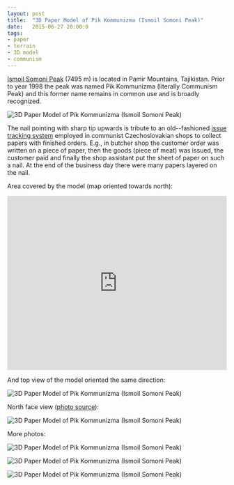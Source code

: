 ```yaml
---
layout: post
title:  "3D Paper Model of Pik Kommunizma (Ismoil Somoni Peak)"
date:   2015-06-27 20:00:0
tags:
- paper 
- terrain
- 3D model
- communism
---
```


[Ismoil Somoni Peak](https://en.wikipedia.org/wiki/Ismoil_Somoni_Peak) (7495 m) is located in Pamir Mountains, Tajikistan. Prior to year 1998 the peak was named Pik Kommunizma (literally Communism Peak) and this former name remains in common use and is broadly recognized.

![3D Paper Model of Pik Kommunizma (Ismoil Somoni Peak)]({{site.baseurl}}/images/2015-06-27-pik-kommunizma/12.jpg "3D Paper Model of Pik Kommunizma (Ismoil Somoni Peak)")

The nail pointing with sharp tip upwards is tribute to an old--fashioned [issue tracking system](https://en.wikipedia.org/wiki/Issue_tracking_system) employed in communist Czechoslovakian shops to collect papers with finished orders. E.g., in butcher shop the customer order was written on a piece of paper, then the goods (piece of meat) was issued, the customer paid and finally the shop assistant put the sheet of paper on such a nail. At the end of the business day there were many papers layered on the nail. 

Area covered by the model (map oriented towards north):

<iframe width="100%" height="400px" frameBorder="0" src="https://umap.openstreetmap.fr/en/map/pik-kommunizma_45403?scaleControl=false&miniMap=false&scrollWheelZoom=true&zoomControl=true&allowEdit=false&moreControl=true&datalayersControl=true&onLoadPanel=undefined&captionBar=false"></iframe>

And top view of the model oriented the same direction:

![3D Paper Model of Pik Kommunizma (Ismoil Somoni Peak)]({{site.baseurl}}/images/2015-06-27-pik-kommunizma/10.jpg "3D Paper Model of Pik Kommunizma (Ismoil Somoni Peak)")

North face view ([photo source](http://www.adventuretravel.ru/eng/Pamir/kommunism92_93/route.htm)):

![3D Paper Model of Pik Kommunizma (Ismoil Somoni Peak)]({{site.baseurl}}/images/2015-06-27-pik-kommunizma/04.jpg "3D Paper Model of Pik Kommunizma (Ismoil Somoni Peak)")

More photos:

![3D Paper Model of Pik Kommunizma (Ismoil Somoni Peak)]({{site.baseurl}}/images/2015-06-27-pik-kommunizma/01.jpg "3D Paper Model of Pik Kommunizma (Ismoil Somoni Peak)")

![3D Paper Model of Pik Kommunizma (Ismoil Somoni Peak)]({{site.baseurl}}/images/2015-06-27-pik-kommunizma/07.jpg "3D Paper Model of Pik Kommunizma (Ismoil Somoni Peak)")

![3D Paper Model of Pik Kommunizma (Ismoil Somoni Peak)]({{site.baseurl}}/images/2015-06-27-pik-kommunizma/06.jpg "3D Paper Model of Pik Kommunizma (Ismoil Somoni Peak)")
